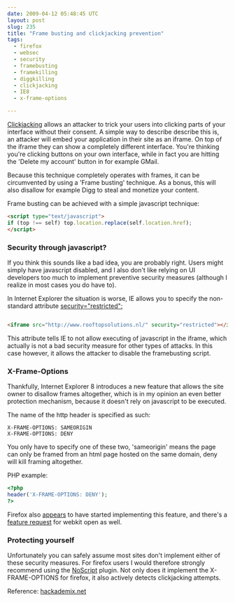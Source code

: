 ```yaml
---
date: 2009-04-12 05:48:45 UTC
layout: post
slug: 235
title: "Frame busting and clickjacking prevention"
tags:
  - firefox
  - websec
  - security
  - framebusting
  - framekilling
  - diggkilling
  - clickjacking
  - IE8
  - x-frame-options

---
```


<a href="http://en.wikipedia.org/wiki/Clickjacking">Clickjacking</a> allows
an attacker to trick your users into clicking parts of your interface without
their consent. A simple way to describe describe this is, an attacker will embed
your application in their site as an iframe. On top of the iframe they can
show a completely different interface. You're thinking you're clicking buttons
on your own interface, while in fact you are hitting the 'Delete my account'
button in for example GMail.

Because this technique completely operates with frames, it can be
circumvented by using a 'Frame busting' technique. As a bonus, this will also
disallow for example Digg to steal and monetize your content.

Frame busting can be achieved with a simple javascript technique:

```html
<script type="text/javascript">
if (top !== self) top.location.replace(self.location.href);
</script>
```

<h3>Security through javascript?</h3>

If you think this sounds like a bad idea, you are probably right. Users might
simply have javascript disabled, and I also don't like relying on UI developers
too much to implement preventive security measures (although I realize in most
cases you do have to).

In Internet Explorer the situation is worse, IE allows you to specify the
non-standard attribute <a href="http://msdn.microsoft.com/en-us/library/ms534622(VS.85).aspx">security="restricted":</a>

```html

<iframe src="http://www.rooftopsolutions.nl/" security="restricted"></iframe>

```

This attribute tells IE to not allow executing of javascript in the iframe,
which actually is not a bad security measure for other types of attacks. In this
case however, it allows the attacker to disable the framebusting script.

<h3>X-Frame-Options</h3>

Thankfully, Internet Explorer 8 introduces a new feature that allows the site
owner to disallow frames altogether, which is in my opinion an even better
protection mechanism, because it doesn't rely on javascript to be executed.

The name of the http header is specified as such:

```
X-FRAME-OPTIONS: SAMEORIGIN
X-FRAME-OPTIONS: DENY
```

You only have to specify one of these two, 'sameorigin' means the page
can only be framed from an html page hosted on the same domain, deny will
kill framing altogether.


PHP example:

```php
<?php
header('X-FRAME-OPTIONS: DENY');
?>
```

Firefox also <a href="https://bugzilla.mozilla.org/show_bug.cgi?id=475530">appears</a> to
have started implementing this feature, and there's a <a href="https://bugs.webkit.org/show_bug.cgi?id=23907">feature request</a> for webkit open as well.

<h3>Protecting yourself</h3>

Unfortunately you can safely assume most sites don't implement either of
these security measures. For firefox users I would therefore strongly recommend
using the <a href="http://noscript.net/">NoScript</a> plugin. Not only
does it implement the X-FRAME-OPTIONS for firefox, it also actively detects
clickjacking attempts.

Reference: <a href="http://hackademix.net">hackademix.net</a>
